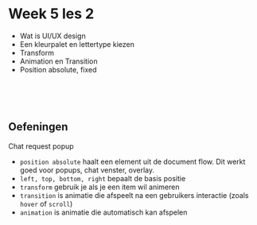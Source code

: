 # Week 5 les 2

- Wat is UI/UX design
- Een kleurpalet en lettertype kiezen
- Transform
- Animation en Transition
- Position absolute, fixed

<br><br><br>

## Oefeningen

Chat request popup

- `position absolute` haalt een element uit de document flow. Dit werkt goed voor popups, chat venster, overlay.
- `left, top, bottom, right` bepaalt de basis positie
- `transform` gebruik je als je een item wil animeren
- `transition` is animatie die afspeelt na een gebruikers interactie (zoals `hover` of `scroll`)
- `animation` is animatie die automatisch kan afspelen
